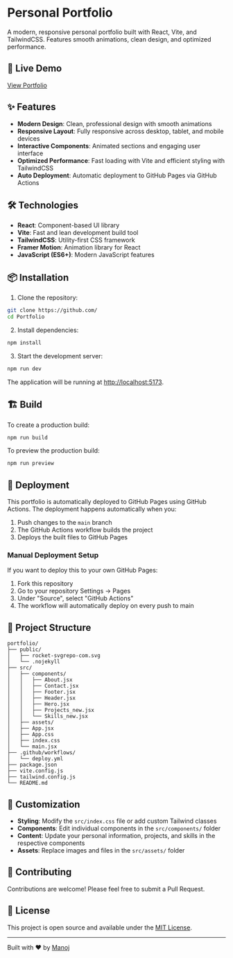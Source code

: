 # Personal Portfolio

A modern, responsive personal portfolio built with React, Vite, and TailwindCSS. Features smooth animations, clean design, and optimized performance.

## 🚀 Live Demo

[View Portfolio]()

## ✨ Features

- **Modern Design**: Clean, professional design with smooth animations
- **Responsive Layout**: Fully responsive across desktop, tablet, and mobile devices
- **Interactive Components**: Animated sections and engaging user interface
- **Optimized Performance**: Fast loading with Vite and efficient styling with TailwindCSS
- **Auto Deployment**: Automatic deployment to GitHub Pages via GitHub Actions

## 🛠️ Technologies

- **React**: Component-based UI library
- **Vite**: Fast and lean development build tool
- **TailwindCSS**: Utility-first CSS framework
- **Framer Motion**: Animation library for React
- **JavaScript (ES6+)**: Modern JavaScript features

## 📦 Installation

1. Clone the repository:
```bash
git clone https://github.com/
cd Portfolio
```

2. Install dependencies:
```bash
npm install
```

3. Start the development server:
```bash
npm run dev
```

The application will be running at [http://localhost:5173](http://localhost:5173/).

## 🏗️ Build

To create a production build:
```bash
npm run build
```

To preview the production build:
```bash
npm run preview
```

## 🚀 Deployment

This portfolio is automatically deployed to GitHub Pages using GitHub Actions. The deployment happens automatically when you:

1. Push changes to the `main` branch
2. The GitHub Actions workflow builds the project
3. Deploys the built files to GitHub Pages

### Manual Deployment Setup

If you want to deploy this to your own GitHub Pages:

1. Fork this repository
2. Go to your repository Settings → Pages
3. Under "Source", select "GitHub Actions"
4. The workflow will automatically deploy on every push to main

## 📁 Project Structure

```
portfolio/
├── public/
│   ├── rocket-svgrepo-com.svg
│   └── .nojekyll
├── src/
│   ├── components/
│   │   ├── About.jsx
│   │   ├── Contact.jsx
│   │   ├── Footer.jsx
│   │   ├── Header.jsx
│   │   ├── Hero.jsx
│   │   ├── Projects_new.jsx
│   │   └── Skills_new.jsx
│   ├── assets/
│   ├── App.jsx
│   ├── App.css
│   ├── index.css
│   └── main.jsx
├── .github/workflows/
│   └── deploy.yml
├── package.json
├── vite.config.js
├── tailwind.config.js
└── README.md
```

## 🎨 Customization

- **Styling**: Modify the `src/index.css` file or add custom Tailwind classes
- **Components**: Edit individual components in the `src/components/` folder
- **Content**: Update your personal information, projects, and skills in the respective components
- **Assets**: Replace images and files in the `src/assets/` folder

## 🤝 Contributing

Contributions are welcome! Please feel free to submit a Pull Request.

## 📄 License

This project is open source and available under the [MIT License](LICENSE).

---

Built with ❤️ by [Manoj]()
